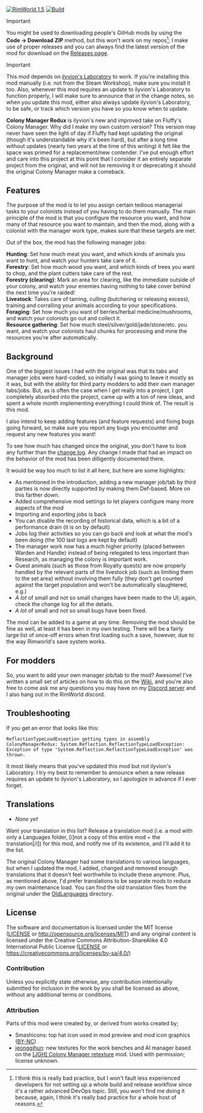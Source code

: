 [![RimWorld 1.5](https://img.shields.io/badge/RimWorld-1.5-brightgreen.svg)](http://rimworldgame.com/) [![Build](https://github.com/ilyvion/colony-manager-redux/actions/workflows/ci.yml/badge.svg)](https://github.com/ilyvion/colony-manager-redux/actions/workflows/ci.yml)

> [!IMPORTANT]  
> You might be used to downloading people's GitHub mods by using the **Code -> Download ZIP** method, but this won't work on my repos[^badpractice]; I make use of proper releases and you can always find the latest version of the mod for download on the [Releases page](https://github.com/ilyvion/colony-manager-redux/releases/latest).

> [!IMPORTANT]  
> This mod depends on [ilyvion's Laboratory](https://github.com/ilyvion/ilyvion-laboratory) to work. If you're installing this mod manually (i.e. not from the Steam Workshop), make sure you install it too. Also, whenever this mod requires an update to ilyvion's Laboratory to function properly, I will make sure to announce that in the change notes, so when you update this mod, either also always update ilyvion's Laboratory, to be safe, or track which version you have so you know when to update.

**Colony Manager Redux** is ilyvion's new and improved take on Fluffy's Colony Manager. Why did I make my own custom version? This version may never have seen the light of day if Fluffy had kept updating the original (though it's understandable why it's been hard), but after a long time without updates (nearly two years at the time of this writing) it felt like the space was primed for a replacement/new contender. I've put enough effort and care into this project at this point that I consider it an entirely separate project from the original, and will not be removing it or deprecating it should the original Colony Manager make a comeback.

## Features

The purpose of the mod is to let you assign certain tedious managerial tasks to your colonists instead of you having to do them manually. The main principle of the mod is that you configure the resource you want, and how many of that resource you want to maintain, and then the mod, along with a colonist with the manager work type, makes sure that these targets are met.

Out of the box, the mod has the following manager jobs:

**Hunting**: Set how much meat you want, and which kinds of animals you want to hunt, and watch your hunters take care of it.  
**Forestry**: Set how much wood you want, and which kinds of trees you want to chop, and the plant cutters take care of the rest.  
**Forestry (clearing)**: Mark an area for clearing, like the immediate outside of your colony, and watch your enemies having nothing to take cover behind the next time you're raided!  
**Livestock**: Takes care of taming, culling (butchering or releasing excess), training and corralling your animals according to your specifications.  
**Foraging**: Set how much you want of berries/herbal medicine/mushrooms, and watch your colonists go out and collect it.  
**Resource gathering**: Set how much steel/silver/gold/jade/stone/etc. you want, and watch your colonists haul chunks for processing and mine the resources you're after automatically.

## Background

One of the biggest issues I had with the original was that its tabs and manager jobs were hard-coded, so initially I was going to leave it mostly as it was, but with the ability for third party modders to add their own manager tabs/jobs. But, as is often the case when I get really into a project, I got completely absorbed into the project, came up with a ton of new ideas, and spent a whole month implementing everything I could think of. The result is this mod.

I also intend to keep adding features (and feature requests) and fixing bugs going forward, so make sure you report any bugs you encounter and request any new features you want!

To see how much has changed since the original, you don't have to look any further than the [change log](CHANGELOG.md). Any change I made that had an impact on the behavior of the mod has been dilligently documented there.

It would be way too much to list it all here, but here are some highlights:

-   As mentioned in the introduction, adding a new manager job/tab by third parties is now directly supported by making them Def-based. More on this farther down.
-   Added comprehensive mod settings to let players configure many more aspects of the mod
-   Importing and exporting jobs is back
-   You can disable the recording of historical data, which is a bit of a performance drain (it is on by default)
-   Jobs log their activities so you can go back and look at what the mod's been doing (the 100 last logs are kept by default)
-   The manager work now has a much higher priority (placed between Warden and Handle) instead of being relegated to less important than Research, as managing the colony is important work.
-   Guest animals (such as those from Royalty quests) are now properly handled by the relevant parts of the livestock job (such as limiting them to the set area) without involving them fully (they don't get counted against the target population and won't be automatically slaughtered, e.g.)
-   _A lot_ of small and not so small changes have been made to the UI; again, check the change log for all the details.
-   _A lot_ of small and not so small bugs have been fixed.

The mod can be added to a game at any time. Removing the mod should be fine as well, at least it has been in my own testing. There will be a fairly large list of once-off errors when first loading such a save, however, due to the way Rimworld's save system works.

## For modders

So, you want to add your own manager job/tab to the mod? Awesome! I've written a small set of articles on how to do this on the [Wiki](https://github.com/ilyvion/colony-manager-redux/wiki/Adding-a-custom-manager-feature), and you're also free to come ask me any questions you may have on my [Discord server](https://discord.gg/J9Q78avHgM) and I also hang out in the RimWorld discord.

## Troubleshooting

If you get an error that looks like this:

```
ReflectionTypeLoadException getting types in assembly ColonyManagerRedux: System.Reflection.ReflectionTypeLoadException: Exception of type 'System.Reflection.ReflectionTypeLoadException' was thrown.
```

It most likely means that you've updated this mod but not ilyvion's Laboratory. I try my best to remember to announce when a new release requires an update to ilyvion's Laboratory, so I apologize in advance if I ever forget.

## Translations

-   _None yet_

Want your translation in this list? Release a translation mod (i.e. a mod with only a Languages folder, [i]not a copy of this entire mod + the translation[/i]) for this mod, and notify me of its existence, and I'll add it to the list.

The original Colony Manager had some translations to various languages, but when I updated the mod, I added, changed and removed enough translations that it doesn't feel worthwhile to include these anymore. Plus, as mentioned above, I'd prefer translations to be separate mods to reduce my own maintenance load. You can find the old translation files from the original under the [OldLanguages](OldLanguages) directory.

## License

The software and documentation is licensed under the MIT license ([LICENSE](LICENSE) or http://opensource.org/licenses/MIT) and any original content is licensed under the Creative Commons Attribution-ShareAlike 4.0 International Public License ([LICENSE](LICENSE) or https://creativecommons.org/licenses/by-sa/4.0/)

### Contribution

Unless you explicitly state otherwise, any contribution intentionally submitted for inclusion in the work by you shall be licensed as above, without any additional terms or conditions.

### Attribution

Parts of this mod were created by, or derived from works created by;

-   Smashicons: top hat icon used in mod preview and mod icon graphics ([BY-NC](https://www.flaticon.com/authors/smashicons))
-   [jeonggihun](https://steamcommunity.com/id/jeonggihun): new textures for the work benches and AI manager based on the [[JGH] Colony Manager retexture](https://steamcommunity.com/sharedfiles/filedetails/?id=2603340242) mod. Used with permission; license unknown.

[^badpractice]: I think this is really bad practice, but I won't fault less experienced developers for not setting up a whole build and release workflow since it's a rather advanced DevOps topic. Still, you won't find me doing it because, again, I think it's really bad practice for a whole host of reasons.
